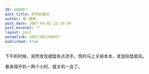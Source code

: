```yaml
---
ID: 288057
post_title: 好热的夏天
author: 南 靖男
post_date: 2007-08-02 22:10:39
post_excerpt: ""
layout: post
permalink: 2007/08/288057
published: true
---
```

下午的时候，突然发现键盘有点烫手。慌的马上关掉本本，拿鼠标垫扇风。

看来得开机一两个小时，就关机一会了。